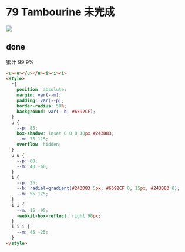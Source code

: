 # 79 Tambourine 未完成

![](https://raw.githubusercontent.com/sari3l/css_battle/main/media/16781605649118/16781605906735.png)

## done

蜜汁 99.9%

```html
<u><u></u></u><i><i><i>
<style>
  *{
    position: absolute;
    margin: var(--m);
    padding: var(--p);
    border-radius: 50%;
    background: var(--b, #6592CF);
  }
  u {
    --p: 85;
    box-shadow: inset 0 0 0 10px #243D83;
    --m: 75 115;
    overflow: hidden;
  }
  u u {
    --p: 60;
    --m: 40 -60;
  }
  i {
    --p: 25;
    --b: radial-gradient(#243D83 5px, #6592CF 0, 15px, #243D83 0);
    --m: 55 175;
  }
  i i {
    --m: 15 -95;
    -webkit-box-reflect: right 90px;
  }
  i i i {
    --m: 45 -25;
  }
</style>
```